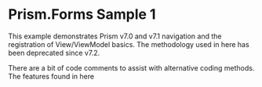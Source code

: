 # Prism.Forms Sample 1
This example demonstrates Prism v7.0 and v7.1 navigation and the registration of View/ViewModel basics. The methodology used in here has been deprecated since v7.2.

There are a bit of code comments to assist with alternative coding methods. The features found in here